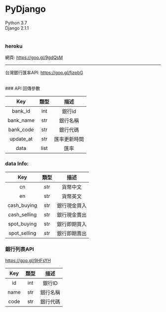# PyDjango <br/>
Python 3.7<br/>
Django 2.1.1<br/><br/>
### heroku <br/>
網頁: https://goo.gl/9gdQsM<br/>

***

台灣銀行匯率API: https://goo.gl/fjzpbG<br/>

<br/>
### API 回傳參數


| Key | 類型 | 描述 |   
| :-------------: | :-------------: | :-------------: |
| bank_id | int | 銀行id | 
| bank_name | str | 銀行名稱 |
| bank_code | str | 銀行代碼 |
| update_at | str | 匯率更新時間 |
| data      | list | 匯率 |

### data Info:

| Key | 類型 | 描述 |
| :-------------: | :-------------: | :-------------: |
| cn | str | 貨幣中文 |
| en | str | 貨幣英文 |
| cash_buying | str | 銀行現金買入 |
| cash_selling | str | 銀行現金賣出 |
| spot_buying | str | 銀行即期買入 |
| spot_selling | str | 銀行即期賣出 |


### 銀行列表API <br/>
https://goo.gl/9HFsYH <br/>


| Key | 類型 | 描述 |
| :-------------: | :-------------: | :-------------: |
| id | int | 銀行ID |
| name | str | 銀行名稱 |
| code | str | 銀行代碼 |
